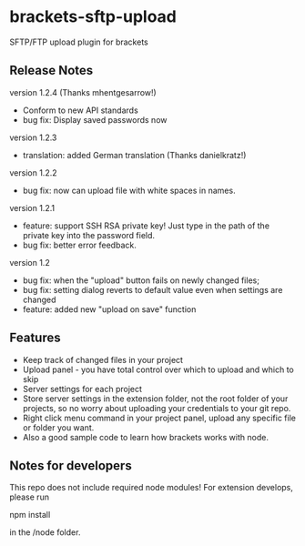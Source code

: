 brackets-sftp-upload
====================

SFTP/FTP upload plugin for brackets

## Release Notes ##

version 1.2.4 (Thanks mhentgesarrow!)
- Conform to new API standards
- bug fix: Display saved passwords now 

version 1.2.3
- translation: added German translation (Thanks danielkratz!)

version 1.2.2
- bug fix: now can upload file with white spaces in names.

version 1.2.1
- feature: support SSH RSA private key! Just type in the path of the private key into the password field.
- bug fix: better error feedback.

version 1.2

- bug fix:  when the "upload" button fails on newly changed files;
- bug fix: setting dialog reverts to default value even when settings are changed
- feature: added new "upload on save" function


## Features ##

* Keep track of changed files in your project
* Upload panel - you have total control over which to upload and which to skip
* Server settings for each project
* Store server settings in the extension folder, not the root folder of your projects, so no worry about uploading your credentials to your git repo.
* Right click menu command in your project panel, upload any specific file or folder you want.  
* Also a good sample code to learn how brackets works with node.

## Notes for developers ##

This repo does not include required node modules! For extension develops, please run 

npm install

in the /node folder.